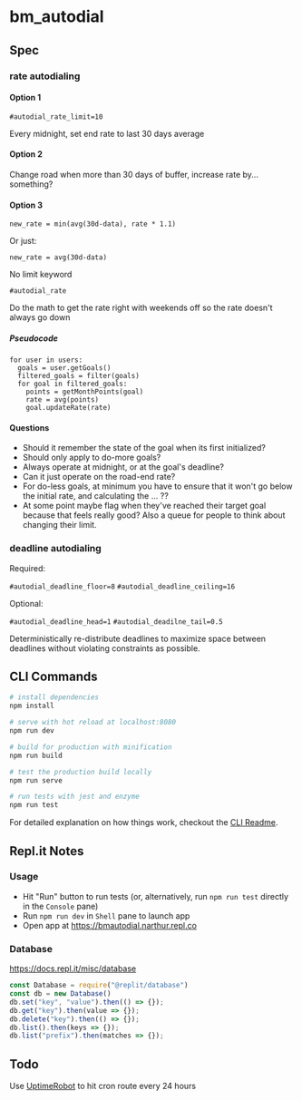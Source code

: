 # bm_autodial

## Spec

### rate autodialing

#### Option 1

`#autodial_rate_limit=10`

Every midnight, set end rate to last 30 days average

#### Option 2

Change road when more than 30 days of buffer, increase rate by... something?

#### Option 3

`new_rate = min(avg(30d-data), rate * 1.1)`

Or just:

`new_rate = avg(30d-data)`

No limit keyword

`#autodial_rate`

Do the math to get the rate right with weekends off so the rate doesn't always go down

##### Pseudocode

```
for user in users:
  goals = user.getGoals()
  filtered_goals = filter(goals)
  for goal in filtered_goals:
    points = getMonthPoints(goal)
    rate = avg(points)
    goal.updateRate(rate)
```

#### Questions

- Should it remember the state of the goal when its first initialized?
- Should only apply to do-more goals?
- Always operate at midnight, or at the goal's deadline?
- Can it just operate on the road-end rate?
- For do-less goals, at minimum you have to ensure that it won't go below the initial rate, and calculating the ... ??
- At some point maybe flag when they've reached their target goal because that feels really good? Also a queue for people to think about changing their limit.

### deadline autodialing

Required:

`#autodial_deadline_floor=8`
`#autodial_deadline_ceiling=16`

Optional:

`#autodial_deadline_head=1`
`#autodial_deadilne_tail=0.5`

Deterministically re-distribute deadlines to maximize space
between deadlines without violating constraints as possible.

## CLI Commands

``` bash
# install dependencies
npm install

# serve with hot reload at localhost:8080
npm run dev

# build for production with minification
npm run build

# test the production build locally
npm run serve

# run tests with jest and enzyme
npm run test
```

For detailed explanation on how things work, checkout the [CLI Readme](https://github.com/developit/preact-cli/blob/master/README.md).

## Repl.it Notes

### Usage

* Hit "Run" button to run tests (or, alternatively, run `npm run test` directly in the `Console` pane)
* Run `npm run dev` in `Shell` pane to launch app
* Open app at <https://bmautodial.narthur.repl.co>

### Database

https://docs.repl.it/misc/database

```js
const Database = require("@replit/database")
const db = new Database()
db.set("key", "value").then(() => {});
db.get("key").then(value => {});
db.delete("key").then(() => {});
db.list().then(keys => {});
db.list("prefix").then(matches => {});
```

## Todo

Use [UptimeRobot](https://uptimerobot.com/) to hit cron route every 24 hours